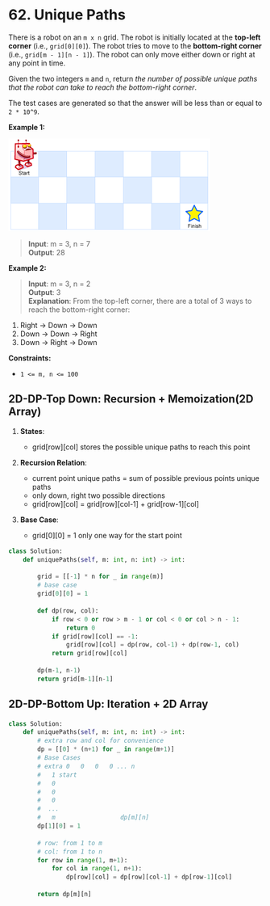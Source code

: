 # 62. Unique Paths

There is a robot on an `m x n` grid. The robot is initially located at the **top-left corner** (i.e., `grid[0][0]`). The robot tries to move to the **bottom-right corner** (i.e., `grid[m - 1][n - 1]`). The robot can only move either down or right at any point in time.

Given the two integers `m` and `n`, return *the number of possible unique paths that the robot can take to reach the bottom-right corner*.

The test cases are generated so that the answer will be less than or equal to `2 * 10^9`.


**Example 1:**

![img.png](../../Images/62-1.png)

>**Input**: m = 3, n = 7  
**Output**: 28  


**Example 2:**

>**Input**: m = 3, n = 2  
**Output**: 3  
**Explanation**: From the top-left corner, there are a total of 3 ways to reach the bottom-right corner:  
1. Right -> Down -> Down  
2. Down -> Down -> Right  
3. Down -> Right -> Down  
 

**Constraints:**

* `1 <= m, n <= 100`


## 2D-DP-Top Down: Recursion + Memoization(2D Array)

1. **States**:
   * grid[row][col] stores the possible unique paths to reach this point

2. **Recursion Relation**:
    * current point unique paths = sum of possible previous points unique paths
    * only down, right two possible directions
    * grid[row][col] = grid[row][col-1] + grid[row-1][col]

3. **Base Case**:
    * grid[0][0] = 1 only one way for the start point


```python
class Solution:
    def uniquePaths(self, m: int, n: int) -> int:

        grid = [[-1] * n for _ in range(m)]
        # base case
        grid[0][0] = 1

        def dp(row, col):
            if row < 0 or row > m - 1 or col < 0 or col > n - 1:
                return 0
            if grid[row][col] == -1:
                grid[row][col] = dp(row, col-1) + dp(row-1, col)
            return grid[row][col]
        
        dp(m-1, n-1)
        return grid[m-1][n-1]
```


## 2D-DP-Bottom Up: Iteration + 2D Array
```python
class Solution:
    def uniquePaths(self, m: int, n: int) -> int:
        # extra row and col for convenience
        dp = [[0] * (n+1) for _ in range(m+1)]
        # Base Cases
        # extra 0   0   0   0 ... n
        #   1 start   
        #   0
        #   0
        #   0
        #  ...
        #   m                  dp[m][n]
        dp[1][0] = 1

        # row: from 1 to m
        # col: from 1 to n
        for row in range(1, m+1):
            for col in range(1, n+1):
                dp[row][col] = dp[row][col-1] + dp[row-1][col]

        return dp[m][n]
```
